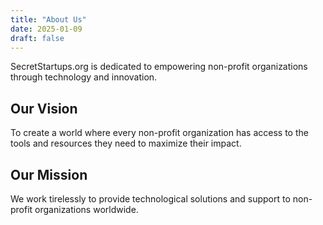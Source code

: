```yaml
---
title: "About Us"
date: 2025-01-09
draft: false
---
```


SecretStartups.org is dedicated to empowering non-profit organizations through technology and innovation.

## Our Vision

To create a world where every non-profit organization has access to the tools and resources they need to maximize their impact.

## Our Mission

We work tirelessly to provide technological solutions and support to non-profit organizations worldwide.